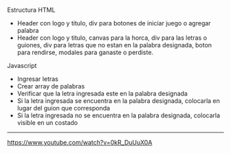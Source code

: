 Estructura HTML
- Header con logo y titulo, div para botones de iniciar juego o agregar palabra
- Header con logo y titulo, canvas para la horca, div para las letras o guiones, div para letras que no estan en la palabra designada, boton para rendirse, modales para ganaste o perdiste.

Javascript
- Ingresar letras
- Crear array de palabras
- Verificar que la letra ingresada este en la palabra designada
- Si la letra ingresada se encuentra en la palabra designada, colocarla en lugar del guion que corresponda
- Si la letra ingresada no se encuentra en la palabra designada, colocarla visible en un costado

---
https://www.youtube.com/watch?v=0kR_DuUuX0A
